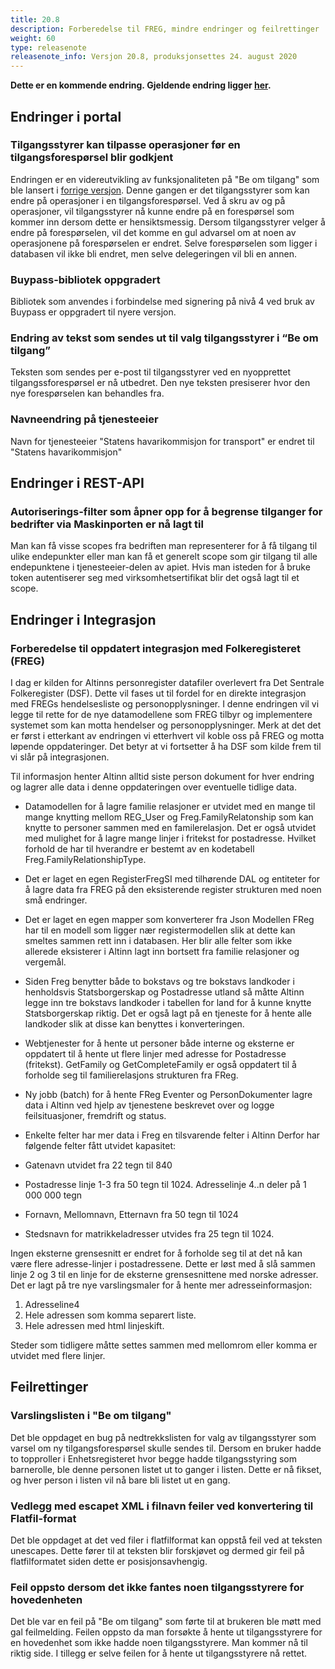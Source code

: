 ```yaml
---
title: 20.8
description: Forberedelse til FREG, mindre endringer og feilrettinger
weight: 60
type: releasenote
releasenote_info: Versjon 20.8, produksjonsettes 24. august 2020
--- 
```

**Dette er en kommende endring. Gjeldende endring ligger [her](../20-7).**

## Endringer i portal

### Tilgangsstyrer kan tilpasse operasjoner før en tilgangsforespørsel blir godkjent

Endringen er en videreutvikling av funksjonaliteten på "Be om tilgang" som ble lansert i [forrige versjon](../20-7). Denne gangen er det tilgangsstyrer som kan endre på operasjoner i en tilgangsforespørsel. Ved å skru av og på operasjoner, vil tilgangsstyrer nå kunne endre på en forespørsel som kommer inn dersom dette er hensiktsmessig. Dersom tilgangsstyrer velger å endre på forespørselen, vil det komme en gul advarsel om at noen av operasjonene på forespørselen er endret. Selve forespørselen som ligger i databasen vil ikke bli endret, men selve delegeringen vil bli en annen.

### Buypass-bibliotek oppgradert

Bibliotek som anvendes i forbindelse med signering på nivå 4 ved bruk av Buypass er oppgradert til nyere versjon.

### Endring av tekst som sendes ut til valg tilgangsstyrer i “Be om tilgang”

Teksten som sendes per e-post til tilgangsstyrer ved en nyopprettet tilgangssforespørsel er nå utbedret. Den nye teksten presiserer hvor den nye forespørselen kan behandles fra.

### Navneendring på tjenesteeier

Navn for tjenesteeier "Statens havarikommisjon for transport" er endret til "Statens havarikommisjon"

## Endringer i REST-API

### Autoriserings-filter som åpner opp for å begrense tilganger for bedrifter via Maskinporten er nå lagt til

Man kan få visse scopes fra bedriften man representerer for å få tilgang til ulike endepunkter eller man kan få et generelt scope som gir tilgang til alle endepunktene i tjenesteeier-delen av apiet. Hvis man isteden for å bruke token autentiserer seg med virksomhetsertifikat blir det også lagt til et scope.

## Endringer i Integrasjon

### Forberedelse til oppdatert integrasjon med Folkeregisteret (FREG)

I dag er kilden for Altinns personregister datafiler overlevert fra Det Sentrale Folkeregister (DSF). Dette vil fases ut til fordel for en direkte integrasjon med FREGs hendelsesliste og personopplysninger. I denne endringen vil vi legge til rette for de nye datamodellene som FREG tilbyr og implementere systemet som kan motta hendelser og personopplysninger. Merk at det det er først i etterkant av endringen vi etterhvert vil koble oss på FREG og motta løpende oppdateringer. Det betyr at vi fortsetter å ha DSF som kilde frem til vi slår på integrasjonen.

Til informasjon henter Altinn alltid siste person dokument for hver endring og lagrer alle data i denne oppdateringen over eventuelle tidlige data.

- Datamodellen for å lagre familie relasjoner er utvidet med en mange til mange knytting mellom REG_User og Freg.FamilyRelatonship som kan knytte to personer sammen med en familerelasjon. Det er også utvidet med mulighet for å lagre mange linjer i fritekst for postadresse. Hvilket forhold de har til hverandre er bestemt av en kodetabell Freg.FamilyRelationshipType.

- Det er laget en egen RegisterFregSI med tilhørende DAL og entiteter for å lagre data fra FREG på den eksisterende register strukturen med noen små endringer.

- Det er laget en egen mapper som konverterer fra Json Modellen FReg har til en modell som ligger nær registermodellen slik at dette kan smeltes sammen rett inn i databasen. Her blir alle felter som ikke allerede eksisterer i Altinn lagt inn bortsett fra familie relasjoner og vergemål.

- Siden Freg benytter både to bokstavs og tre bokstavs landkoder i henholdsvis Statsborgerskap og Postadresse utland så måtte Altinn legge inn tre bokstavs landkoder i tabellen for land for å kunne knytte Statsborgerskap riktig. Det er også lagt på en tjeneste for å hente alle landkoder slik at disse kan benyttes i konverteringen.

- Webtjenester for å hente ut personer både interne og eksterne er oppdatert til å hente ut flere linjer med adresse for Postadresse (fritekst). GetFamily og GetCompleteFamily er også oppdatert til å forholde seg til familierelasjons strukturen fra FReg.

- Ny jobb (batch) for å hente FReg Eventer og PersonDokumenter lagre data i Altinn ved hjelp av tjenestene beskrevet over og logge feilsituasjoner, fremdrift og status.

- Enkelte felter har mer data i Freg en tilsvarende felter i Altinn Derfor har følgende felter fått utvidet kapasitet:

- Gatenavn utvidet fra 22 tegn til 840
- Postadresse linje 1-3 fra 50 tegn til 1024. Adresselinje 4..n deler på 1 000 000 tegn
- Fornavn, Mellomnavn, Etternavn fra 50 tegn til 1024
- Stedsnavn for matrikkeladresser utvides fra 25 tegn til 1024.

Ingen eksterne grensesnitt er endret for å forholde seg til at det nå kan være flere adresse-linjer i postadressene. Dette er løst med å slå sammen linje 2 og 3 til en linje for de eksterne grensesnittene med norske adresser. 
Det er lagt på tre nye varslingsmaler for å hente mer adresseinformasjon:

1. Adresseline4
2. Hele adressen som komma separert liste.
3. Hele adressen med html linjeskift.

Steder som tidligere måtte settes sammen med mellomrom eller komma er utvidet med flere linjer.

## Feilrettinger

### Varslingslisten i "Be om tilgang"

Det ble oppdaget en bug på nedtrekkslisten for valg av tilgangsstyrer som varsel om ny tilgangsforespørsel skulle sendes til. Dersom en bruker hadde to topproller i Enhetsregisteret hvor begge hadde tilgangsstyring som barnerolle, ble denne personen listet ut to ganger i listen. Dette er nå fikset, og hver person i listen vil nå bare bli listet ut en gang.

### Vedlegg med escapet XML i filnavn feiler ved konvertering til Flatfil-format

Det ble oppdaget at det ved filer i flatfilformat kan oppstå feil ved at teksten unescapes. Dette fører til at teksten blir forskjøvet og dermed gir feil på flatfilformatet siden dette er posisjonsavhengig.

### Feil oppsto dersom det ikke fantes noen tilgangsstyrere for hovedenheten

Det ble var en feil på "Be om tilgang" som førte til at brukeren ble møtt med gal feilmelding. Feilen oppsto da man forsøkte å hente ut tilgangsstyrere for en hovedenhet som ikke hadde noen tilgangsstyrere. Man kommer nå til riktig side. I tillegg er selve feilen for å hente ut tilgangsstyrere nå rettet.
